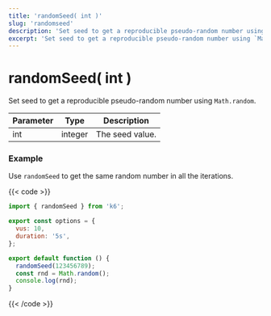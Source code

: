 ```yaml
---
title: 'randomSeed( int )'
slug: 'randomseed'
description: 'Set seed to get a reproducible pseudo-random number using `Math.random`.'
excerpt: 'Set seed to get a reproducible pseudo-random number using `Math.random`.'
---
```


# randomSeed( int )

Set seed to get a reproducible pseudo-random number using `Math.random`.

| Parameter | Type    | Description     |
| --------- | ------- | --------------- |
| int       | integer | The seed value. |

### Example

Use `randomSeed` to get the same random number in all the iterations.

{{< code >}}

```javascript
import { randomSeed } from 'k6';

export const options = {
  vus: 10,
  duration: '5s',
};

export default function () {
  randomSeed(123456789);
  const rnd = Math.random();
  console.log(rnd);
}
```

{{< /code >}}
